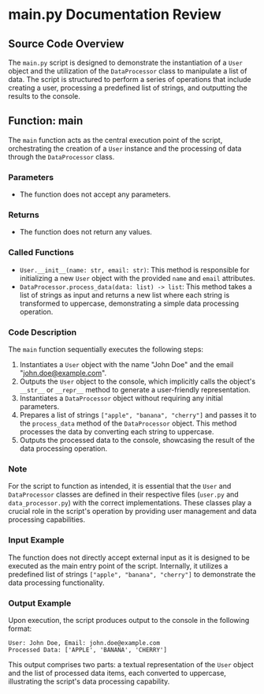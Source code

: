 # main.py Documentation Review

## Source Code Overview
The `main.py` script is designed to demonstrate the instantiation of a `User` object and the utilization of the `DataProcessor` class to manipulate a list of data. The script is structured to perform a series of operations that include creating a user, processing a predefined list of strings, and outputting the results to the console.

## Function: main

The `main` function acts as the central execution point of the script, orchestrating the creation of a `User` instance and the processing of data through the `DataProcessor` class.

### Parameters
- The function does not accept any parameters.

### Returns
- The function does not return any values.

### Called Functions
- `User.__init__(name: str, email: str)`: This method is responsible for initializing a new `User` object with the provided `name` and `email` attributes.
- `DataProcessor.process_data(data: list) -> list`: This method takes a list of strings as input and returns a new list where each string is transformed to uppercase, demonstrating a simple data processing operation.

### Code Description
The `main` function sequentially executes the following steps:
1. Instantiates a `User` object with the name "John Doe" and the email "john.doe@example.com".
2. Outputs the `User` object to the console, which implicitly calls the object's `__str__` or `__repr__` method to generate a user-friendly representation.
3. Instantiates a `DataProcessor` object without requiring any initial parameters.
4. Prepares a list of strings `["apple", "banana", "cherry"]` and passes it to the `process_data` method of the `DataProcessor` object. This method processes the data by converting each string to uppercase.
5. Outputs the processed data to the console, showcasing the result of the data processing operation.

### Note
For the script to function as intended, it is essential that the `User` and `DataProcessor` classes are defined in their respective files (`user.py` and `data_processor.py`) with the correct implementations. These classes play a crucial role in the script's operation by providing user management and data processing capabilities.

### Input Example
The function does not directly accept external input as it is designed to be executed as the main entry point of the script. Internally, it utilizes a predefined list of strings `["apple", "banana", "cherry"]` to demonstrate the data processing functionality.

### Output Example
Upon execution, the script produces output to the console in the following format:
```
User: John Doe, Email: john.doe@example.com
Processed Data: ['APPLE', 'BANANA', 'CHERRY']
```
This output comprises two parts: a textual representation of the `User` object and the list of processed data items, each converted to uppercase, illustrating the script's data processing capability.